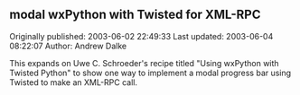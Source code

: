 ## modal wxPython with Twisted for XML-RPC

Originally published: 2003-06-02 22:49:33
Last updated: 2003-06-04 08:22:07
Author: Andrew Dalke

This expands on Uwe C. Schroeder's recipe titled "Using wxPython with Twisted Python" to show one way to implement a modal progress bar using Twisted to make an XML-RPC call.